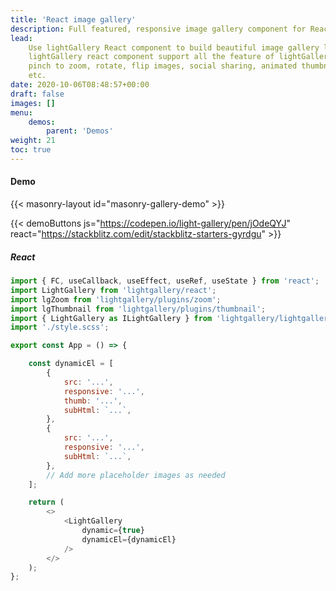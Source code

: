 ```yaml
---
title: 'React image gallery'
description: Full featured, responsive image gallery component for React.
lead:
    Use lightGallery React component to build beautiful image gallery lightBox.
    lightGallery react component support all the feature of lightGallery such as
    pinch to zoom, rotate, flip images, social sharing, animated thumbnails,
    etc.
date: 2020-10-06T08:48:57+00:00
draft: false
images: []
menu:
    demos:
        parent: 'Demos'
weight: 21
toc: true
---
```


#### Demo

{{< masonry-layout id="masonry-gallery-demo" >}}

{{< demoButtons js="https://codepen.io/light-gallery/pen/jOdeQYJ" react="https://stackblitz.com/edit/stackblitz-starters-gyrdgu" >}}

##### React

```js
import { FC, useCallback, useEffect, useRef, useState } from 'react';
import LightGallery from 'lightgallery/react';
import lgZoom from 'lightgallery/plugins/zoom';
import lgThumbnail from 'lightgallery/plugins/thumbnail';
import { LightGallery as ILightGallery } from 'lightgallery/lightgallery';
import './style.scss';

export const App = () => {

    const dynamicEl = [
        {
            src: '...',
            responsive: '...',
            thumb: '...',
            subHtml: `...`,
        },
        {
            src: '...',
            responsive: '...',
            subHtml: `...`,
        },
        // Add more placeholder images as needed
    ];

    return (
        <>
            <LightGallery
                dynamic={true}
                dynamicEl={dynamicEl}
            />
        </>
    );
};
```
